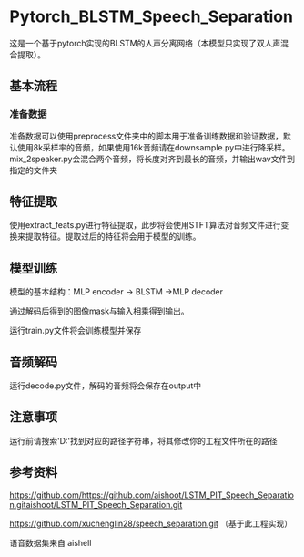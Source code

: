 # Pytorch_BLSTM_Speech_Separation

这是一个基于pytorch实现的BLSTM的人声分离网络（本模型只实现了双人声混合提取）。

## 基本流程

### 准备数据

准备数据可以使用preprocess文件夹中的脚本用于准备训练数据和验证数据，默认使用8k采样率的音频，如果使用16k音频请在downsample.py中进行降采样。mix_2speaker.py会混合两个音频，将长度对齐到最长的音频，并输出wav文件到指定的文件夹

## 特征提取

使用extract_feats.py进行特征提取，此步将会使用STFT算法对音频文件进行变换来提取特征。提取过后的特征将会用于模型的训练。

## 模型训练

模型的基本结构：MLP encoder -> BLSTM ->MLP decoder

通过解码后得到的图像mask与输入相乘得到输出。

运行train.py文件将会训练模型并保存

## 音频解码

运行decode.py文件，解码的音频将会保存在output中

## 注意事项

运行前请搜索'D:\'找到对应的路径字符串，将其修改你的工程文件所在的路径

## 参考资料

https://github.com/https://github.com/aishoot/LSTM_PIT_Speech_Separation.gitaishoot/LSTM_PIT_Speech_Separation.git

https://github.com/xuchenglin28/speech_separation.git    （基于此工程实现）

语音数据集来自 aishell
